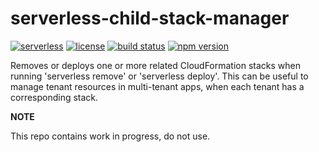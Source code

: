 # serverless-child-stack-manager

[![serverless][icon-serverless]][link-serverless]
[![license][icon-lic]][link-lic]
[![build status][icon-ci]][link-ci]
[![npm version][icon-npm]][link-npm]

Removes or deploys one or more related CloudFormation stacks when running 'serverless remove' or 'serverless deploy'.
This can be useful to manage tenant resources in multi-tenant apps, when each tenant has a corresponding stack.

**NOTE**

This repo contains work in progress, do not use.

[//]: # (Note: icon sources seem to be random. It's just because shields.io is extremely slow so using alternatives whenever possible)
[icon-serverless]: http://public.serverless.com/badges/v3.svg
[icon-lic]: https://img.shields.io/github/license/coyoteecd/serverless-child-stack-manager
[icon-ci]: https://travis-ci.com/coyoteecd/serverless-child-stack-manager.svg?branch=master
[icon-npm]: https://badge.fury.io/js/serverless-child-stack-manager.svg

[link-serverless]: http://www.serverless.com
[link-lic]: https://github.com/coyoteecd/serverless-child-stack-manager/blob/master/LICENSE
[link-ci]: https://travis-ci.com/coyoteecd/serverless-child-stack-manager
[link-npm]: https://www.npmjs.com/package/serverless-child-stack-manager

